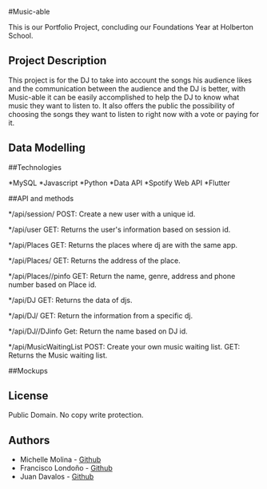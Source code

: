 #Music-able

This is our Portfolio Project, concluding our Foundations Year at Holberton School.

## Project Description

<p>This project is for the DJ to take into account the songs his audience likes and the communication between the audience and the DJ is better, with Music-able it can be easily accomplished to help the DJ to know what music they want to listen to. It also offers the public the possibility of choosing the songs they want to listen to right now with a vote or paying for it.</p>


## Data Modelling 


##Technologies  

*MySQL
*Javascript
*Python
*Data API
*Spotify Web API
*Flutter

##API and methods
 
*/api/session/<id>
POST: Create a new user with a unique id.

*/api/user
GET: Returns the user's information based on session id.

*/api/Places
GET: Returns the places where dj are with the same app.

*/api/Places/<id>
GET: Returns the address of the place.

*/api/Places/<id>/pinfo
GET: Return the name, genre, address and phone number based on Place id.

*/api/DJ
GET: Returns the data of djs.

*/api/DJ/<id>
GET: Return the information from a specific dj.

*/api/DJ/<id>/DJinfo
Get: Return the name based on DJ id.
 
*/api/MusicWaitingList
POST: Create your own music waiting list.
GET: Returns the Music waiting list.

##Mockups


## License

Public Domain. No copy write protection.

## Authors
* Michelle Molina - [Github](https://github.com/michelalejo) 
* Francisco Londoño - [Github](https://github.com/francisco0522) 
* Juan Davalos - [Github](https://github.com/JuanDavidDava2) 

